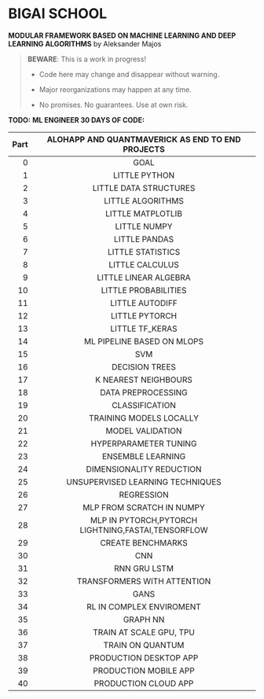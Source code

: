 # BIGAI SCHOOL

**MODULAR FRAMEWORK BASED ON MACHINE LEARNING AND DEEP LEARNING ALGORITHMS** by Aleksander Majos

> **BEWARE**: This is a work in progress!
>
> * Code here may change and disappear without warning.
>
> * Major reorganizations may happen at any time.
>
> * No promises. No guarantees. Use at own risk.

**TODO:**
**ML ENGINEER 30 DAYS OF CODE:**

Part|        ALOHAPP AND QUANTMAVERICK AS END TO END PROJECTS        
---:|:--------------------------------------------------------------:
0|                              GOAL                              |0
1|                         LITTLE PYTHON                          |1
2|                     LITTLE DATA STRUCTURES                     |2
3|                       LITTLE ALGORITHMS                        |3
4|                       LITTLE MATPLOTLIB                        |4
5|                          LITTLE NUMPY                          |5
6|                         LITTLE PANDAS                          |6
7|                       LITTLE STATISTICS                        |7
8|                        LITTLE CALCULUS                         |8
9|                     LITTLE LINEAR ALGEBRA                      |9
10|                      LITTLE PROBABILITIES                      |10
11|                        LITTLE AUTODIFF                         |11
12|                         LITTLE PYTORCH                         |12
13|                        LITTLE TF_KERAS                         |13
14|                   ML PIPELINE BASED ON MLOPS                   |14
15|                              SVM                               |15
16|                         DECISION TREES                         |16
17|                      K NEAREST NEIGHBOURS                      |17
18|                       DATA PREPROCESSING                       |18
19|                         CLASSIFICATION                         |19
20|                    TRAINING MODELS LOCALLY                     |20
21|                        MODEL VALIDATION                        |21
22|                     HYPERPARAMETER TUNING                      |22
23|                       ENSEMBLE LEARNING                        |23
24|                    DIMENSIONALITY REDUCTION                    |24
25|                UNSUPERVISED LEARNING TECHNIQUES                |25
26|                           REGRESSION                           |26
27|                   MLP FROM SCRATCH IN NUMPY                    |27
28 |       MLP IN PYTORCH,PYTORCH LIGHTNING,FASTAI,TENSORFLOW       |28
29 |                       CREATE BENCHMARKS                        |29
30 |                              CNN                               |30
31|                          RNN GRU LSTM                          |31
32|                  TRANSFORMERS WITH ATTENTION                   |32
33|                              GANS                              |33
34|                    RL IN COMPLEX ENVIROMENT                    |34
35|                            GRAPH NN                            |35
36|                    TRAIN AT SCALE GPU, TPU                     |36
37|                        TRAIN ON QUANTUM                        |37
38|                     PRODUCTION DESKTOP APP                     |38
39|                     PRODUCTION MOBILE APP                      |39
40 |                      PRODUCTION CLOUD APP                      |40